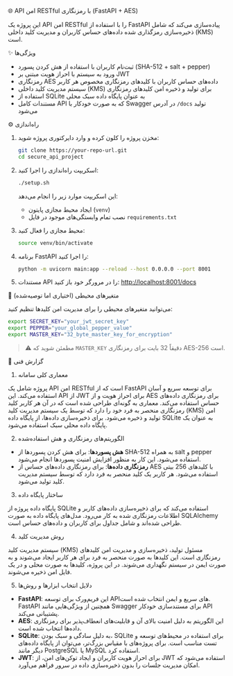 
 🌐 API امن RESTful با رمزنگاری (FastAPI + AES)

این پروژه یک API امن RESTful را با استفاده از FastAPI پیاده‌سازی می‌کند که شامل ذخیره‌سازی رمزگذاری شده داده‌های حساس کاربران و مدیریت کلید داخلی (KMS) است.

 ✨ ویژگی‌ها

- ثبت‌نام کاربران با استفاده از هش کردن پسورد (SHA-512 + salt + pepper)
- ورود به سیستم با احراز هویت مبتنی بر JWT
- رمزنگاری AES داده‌های حساس کاربران با کلیدهای رمزنگاری مخصوص هر کاربر
- سیستم مدیریت کلید داخلی (KMS) برای تولید و ذخیره امن کلیدهای رمزنگاری
- استفاده از SQLite به عنوان پایگاه داده سبک محلی
- مستندات کامل API که به صورت خودکار با Swagger در آدرس `/docs` تولید می‌شود

 ⚙️ راه‌اندازی

1. مخزن پروژه را کلون کرده و وارد دایرکتوری پروژه شوید:
   ```bash
   git clone https://your-repo-url.git
   cd secure_api_project
   ```

2. اسکریپت راه‌اندازی را اجرا کنید:
   ```bash
   ./setup.sh
   ```

   این اسکریپت موارد زیر را انجام می‌دهد:
   - ایجاد محیط مجازی پایتون (`venv`)
   - نصب تمام وابستگی‌های موجود در فایل `requirements.txt`

3. محیط مجازی را فعال کنید:
   ```bash
   source venv/bin/activate
   ```

4. برنامه FastAPI را اجرا کنید:
   ```bash
   python -m uvicorn main:app --reload --host 0.0.0.0 --port 8001
   ```

5. مستندات API را در مرورگر خود باز کنید:
   [http://localhost:8001/docs](http://localhost:8001/docs)

 🔐 متغیرهای محیطی (اختیاری اما توصیه‌شده)

می‌توانید متغیرهای محیطی را برای مدیریت امن کلیدها تنظیم کنید:

```bash
export SECRET_KEY="your_jwt_secret_key"
export PEPPER="your_global_pepper_value"
export MASTER_KEY="32_byte_master_key_for_encryption"
```

> ⚠️ مطمئن شوید که `MASTER_KEY` دقیقاً 32 بایت برای رمزنگاری AES-256 است.

 
 📝 گزارش فنی

 1. معماری کلی سامانه

پروژه شامل یک API امن RESTful است که از FastAPI برای توسعه سریع و آسان استفاده می‌کند. این API از JWT برای احراز هویت و از AES برای رمزنگاری داده‌های حساس استفاده می‌کند. معماری به گونه‌ای طراحی شده است که در آن هر کاربر کلید رمزنگاری منحصر به فرد خود را دارد که توسط یک سیستم مدیریت کلید (KMS) امن تولید و ذخیره می‌شود. برای ذخیره‌سازی داده‌ها، از پایگاه داده SQLite به عنوان یک پایگاه داده محلی سبک استفاده می‌شود.

 2. الگوریتم‌های رمزنگاری و هش استفاده‌شده

- **هش پسوردها**: برای هش کردن پسوردها از SHA-512 به همراه salt و pepper استفاده می‌شود. این کار به منظور افزایش امنیت پسوردها انجام می‌شود.
- **رمزنگاری داده‌ها**: برای رمزنگاری داده‌های حساس از AES با کلیدهای 256 بیتی استفاده می‌شود. هر کاربر یک کلید منحصر به فرد دارد که توسط سیستم مدیریت کلید تولید می‌شود.

 3. ساختار پایگاه داده

پایگاه داده پروژه از SQLite استفاده می‌کند که برای ذخیره‌سازی داده‌های کاربر و اطلاعات رمزنگاری شده به کار می‌رود. مدل‌های پایگاه داده به صورت SQLAlchemy طراحی شده‌اند و شامل جداول برای کاربران و داده‌های حساس است.

 4. روش مدیریت کلید

سیستم مدیریت کلید (KMS) مسئول تولید، ذخیره‌سازی و مدیریت امن کلیدهای رمزنگاری است. این کلیدها به صورت منحصر به فرد برای هر کاربر ایجاد می‌شوند و به صورت ایمن در سیستم نگهداری می‌شوند. در این پروژه، کلیدها به صورت محلی و در یک فایل امن ذخیره می‌شوند.

 5. دلایل انتخاب ابزارها و روش‌ها

- **FastAPI**: این فریم‌ورک برای توسعه API‌های سریع و ایمن انتخاب شده است. FastAPI همچنین از ویژگی‌هایی مانند Swagger برای مستندسازی خودکار API پشتیبانی می‌کند.
- **AES**: این الگوریتم به دلیل امنیت بالای آن و قابلیت‌های انعطاف‌پذیر برای رمزنگاری داده‌ها انتخاب شده است.
- **SQLite**: به دلیل سادگی و سبک بودن، SQLite برای استفاده در محیط‌های توسعه و تست مناسب است. برای پروژه‌های با مقیاس بزرگ‌تر، می‌توان از پایگاه داده‌های دیگر مانند PostgreSQL یا MySQL استفاده کرد.
- **JWT**: برای احراز هویت کاربران و ایجاد توکن‌های امن، از JWT استفاده می‌شود که امکان مدیریت جلسات را بدون ذخیره‌سازی داده در سرور فراهم می‌آورد.
